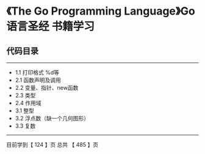 # 《The Go Programming Language》Go语言圣经 书籍学习

## 代码目录
---

- 1.1 打印格式 %d等
- 2.1 函数声明及调用
- 2.2 变量、指针、new函数
- 2.3 类型
- 2.4 作用域
- 3.1 整型
- 3.2 浮点数（缺一个几何图形）
- 3.3 复数 


---
目前学到【 124 】页
总共   【 485 】页